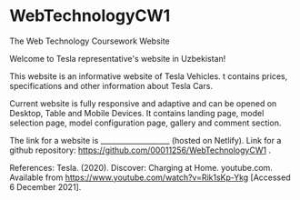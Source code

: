 # WebTechnologyCW1
The Web Technology Coursework Website

Welcome to Tesla representative's website in Uzbekistan!

This website is an informative website of Tesla Vehicles. t contains prices, specifications and other information about Tesla Cars.

Current website is fully responsive and adaptive and can be opened on Desktop, Table and Mobile Devices.
It contains landing page, model selection page, model configuration page, gallery and comment section.

The link for a website is ___________________ (hosted on Netlify).
Link for a github repository: https://github.com/00011256/WebTechnologyCW1 .

References:
Tesla. (2020). Discover: Charging at Home. youtube.com. Available from https://www.youtube.com/watch?v=Rik1sKp-Ykg [Accessed 6 December 2021].
